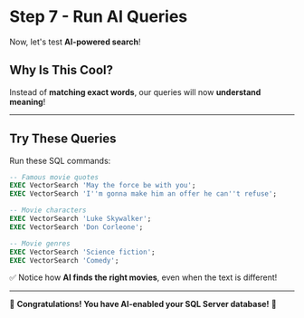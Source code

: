 # Step 7 - Run AI Queries

Now, let's test **AI-powered search**!

## Why Is This Cool?

Instead of **matching exact words**, our queries will now **understand meaning**!

---

## Try These Queries

Run these SQL commands:

```sql
-- Famous movie quotes
EXEC VectorSearch 'May the force be with you';
EXEC VectorSearch 'I''m gonna make him an offer he can''t refuse';

-- Movie characters
EXEC VectorSearch 'Luke Skywalker';
EXEC VectorSearch 'Don Corleone';

-- Movie genres
EXEC VectorSearch 'Science fiction';
EXEC VectorSearch 'Comedy';
```

✅ Notice how **AI finds the right movies**, even when the text is different!

---

🎉 **Congratulations! You have AI-enabled your SQL Server database!** 🎉
